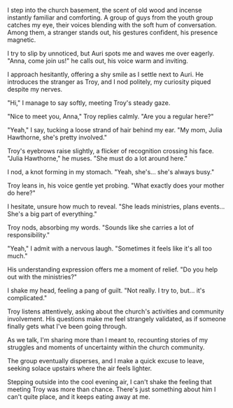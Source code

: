 I step into the church basement, the scent of old wood and incense instantly familiar and comforting. A group of guys from the youth group catches my eye, their voices blending with the soft hum of conversation. Among them, a stranger stands out, his gestures confident, his presence magnetic.

I try to slip by unnoticed, but Auri spots me and waves me over eagerly. "Anna, come join us!" he calls out, his voice warm and inviting.

I approach hesitantly, offering a shy smile as I settle next to Auri. He introduces the stranger as Troy, and I nod politely, my curiosity piqued despite my nerves.

"Hi," I manage to say softly, meeting Troy's steady gaze.

"Nice to meet you, Anna," Troy replies calmly. "Are you a regular here?"

"Yeah," I say, tucking a loose strand of hair behind my ear. "My mom, Julia Hawthorne, she's pretty involved."

Troy's eyebrows raise slightly, a flicker of recognition crossing his face. "Julia Hawthorne," he muses. "She must do a lot around here."

I nod, a knot forming in my stomach. "Yeah, she's... she's always busy."

Troy leans in, his voice gentle yet probing. "What exactly does your mother do here?"

I hesitate, unsure how much to reveal. "She leads ministries, plans events... She's a big part of everything."

Troy nods, absorbing my words. "Sounds like she carries a lot of responsibility."

"Yeah," I admit with a nervous laugh. "Sometimes it feels like it's all too much."

His understanding expression offers me a moment of relief. "Do you help out with the ministries?"

I shake my head, feeling a pang of guilt. "Not really. I try to, but... it's complicated."

Troy listens attentively, asking about the church's activities and community involvement. His questions make me feel strangely validated, as if someone finally gets what I've been going through.

As we talk, I'm sharing more than I meant to, recounting stories of my struggles and moments of uncertainty within the church community.

The group eventually disperses, and I make a quick excuse to leave, seeking solace upstairs where the air feels lighter.

Stepping outside into the cool evening air, I can't shake the feeling that meeting Troy was more than chance. There's just something about him I can't quite place, and it keeps eating away at me.
